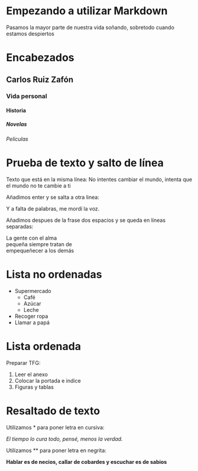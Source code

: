 # Empezando a utilizar Markdown

Pasamos la mayor parte de
nuestra vida soñando,
sobretodo cuando
estamos despiertos

# Encabezados
## Carlos Ruiz Zafón
### Vida personal
#### Historia
##### Novelas
###### Películas

# Prueba de texto y salto de línea

Texto que está en la misma
línea: No intentes cambiar 
el mundo, intenta que el
mundo no te cambie a ti

Añadimos enter y se salta a otra linea:

Y a falta de palabras,
me mordí la voz.

Añadimos despues de la frase dos espacios y se queda en líneas separadas:

La gente con el alma  
pequeña siempre tratan de  
empequeñecer a los demás  

# Lista no ordenadas

* Supermercado
  * Café
  * Azúcar
  * Leche
* Recoger ropa
* Llamar a papá

# Lista ordenada

Preparar TFG:

1. Leer el anexo
2. Colocar la portada e indice
3. Figuras y tablas

# Resaltado de texto

Utilizamos * para poner letra en cursiva:  

*El tiempo lo cura todo, pensé, menos la verdad.*

Utilizamos ** para poner letra en negrita:

**Hablar es de necios,
callar de cobardes y 
escuchar es de sabios**


